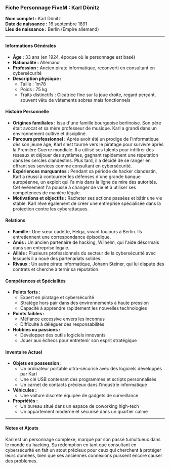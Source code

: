 ### Fiche Personnage FiveM : Karl Dönitz

**Nom complet :** Karl Dönitz  
**Date de naissance :** 16 septembre 1891  
**Lieu de naissance :** Berlin (Empire allemand)  

---

#### Informations Générales
- **Âge :** 33 ans (en 1924, époque où le personnage est basé)  
- **Nationalité :** Allemand  
- **Profession :** Ancien pirate informatique, reconverti en consultant en cybersécurité  
- **Description physique :**
  - Taille : 1m78  
  - Poids : 75 kg  
  - Traits distinctifs : Cicatrice fine sur la joue droite, regard perçant, souvent vêtu de vêtements sobres mais fonctionnels

#### Histoire Personnelle
- **Origines familiales :** Issu d'une famille bourgeoise berlinoise. Son père était avocat et sa mère professeur de musique. Karl a grandi dans un environnement cultivé et discipliné.
- **Parcours professionnel :** Après avoir été un prodige de l'informatique dès son jeune âge, Karl s'est tourné vers le piratage pour survivre après la Première Guerre mondiale. Il a utilisé ses talents pour infiltrer des réseaux et déjouer des systèmes, gagnant rapidement une réputation dans les cercles clandestins. Plus tard, il a décidé de se ranger en offrant ses services comme consultant en cybersécurité.
- **Expériences marquantes :** Pendant sa période de hacker clandestin, Karl a réussi à contourner les défenses d'une grande banque européenne, un exploit qui l'a mis dans la ligne de mire des autorités. Cet événement l'a poussé à changer de vie et à utiliser ses compétences de manière légale.
- **Motivations et objectifs :** Racheter ses actions passées et bâtir une vie stable. Karl rêve également de créer une entreprise spécialisée dans la protection contre les cyberattaques.

#### Relations
- **Famille :** Une sœur cadette, Helga, vivant toujours à Berlin. Ils entretiennent une correspondance épisodique.
- **Amis :** Un ancien partenaire de hacking, Wilhelm, qui l'aide désormais dans son entreprise légale.  
- **Alliés :** Plusieurs professionnels du secteur de la cybersécurité avec lesquels il a noué des partenariats solides.  
- **Rivaux :** Un autre pirate informatique, Johann Steiner, qui lui dispute des contrats et cherche à ternir sa réputation.

#### Compétences et Spécialités
- **Points forts :**
  - Expert en piratage et cybersécurité
  - Stratège hors pair dans des environnements à haute pression
  - Capacité à apprendre rapidement les nouvelles technologies
- **Points faibles :**
  - Méfiance excessive envers les inconnus
  - Difficulté à déléguer des responsabilités
- **Hobbies ou passions :**
  - Développer des outils logiciels innovants
  - Jouer aux échecs pour entretenir son esprit stratégique

#### Inventaire Actuel
- **Objets en possession :**
  - Un ordinateur portable ultra-sécurisé avec des logiciels développés par Karl
  - Une clé USB contenant des programmes et scripts personnalisés
  - Un carnet de contacts précieux dans l'industrie informatique
- **Véhicules :**
  - Une voiture discrète équipée de gadgets de surveillance
- **Propriétés :**
  - Un bureau situé dans un espace de coworking high-tech
  - Un appartement moderne et sécurisé dans un quartier calme

---

#### Notes et Ajouts
Karl est un personnage complexe, marqué par son passé tumultueux dans le monde du hacking. Sa rédemption en tant que consultant en cybersécurité en fait un atout précieux pour ceux qui cherchent à protéger leurs données, bien que ses anciennes connexions puissent encore causer des problèmes.

